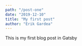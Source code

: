```yaml
---
path: "/post-one"
date: "2019-12-10"
title: "My first post"
author: "Erik Gardea"
---
```


This is my first blog post in Gatsby